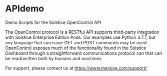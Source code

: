 # APIdemo
Demo Scripts for the Solstice OpenControl API

The OpenControl protocol is a RESTful API supports third-party integration with Solstice Enterprise Edition Pods. Our examples use Python 3.7.7, but any language that can issue GET and POST commands may be used. OpenControl exposes much of the functionality found in the Solstice Dashboard through a straightforward communications protocol can that can be read/written both by humans and machines. 

For support, please contact us at https://www.mersive.com/support/
